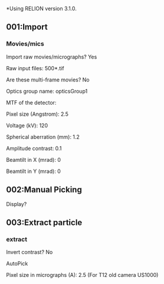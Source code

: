 *Using RELION version 3.1.0.

## 001:Import
### Movies/mics

Import raw movies/micrographs? Yes

Raw input files: 500*.tif

Are these multi-frame movies? No

Optics group name: opticsGroup1

MTF of the detector:

Pixel size (Angstrom): 2.5

Voltage (kV): 120

Spherical aberration (mm): 1.2

Amplitude contrast: 0.1

Beamtilt in X (mrad): 0

Beamtilt in Y (mrad): 0

## 002:Manual Picking

Display?

## 003:Extract particle

### extract

Invert contrast? No




AutoPick

Pixel size in micrographs (A): 2.5 (For T12 old camera US1000)

